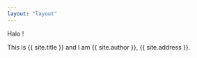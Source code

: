 ```yaml
---
layout: "layout"
---
```


Halo !

This is {{ site.title }} and I am {{ site.author }}, {{ site.address }}.

